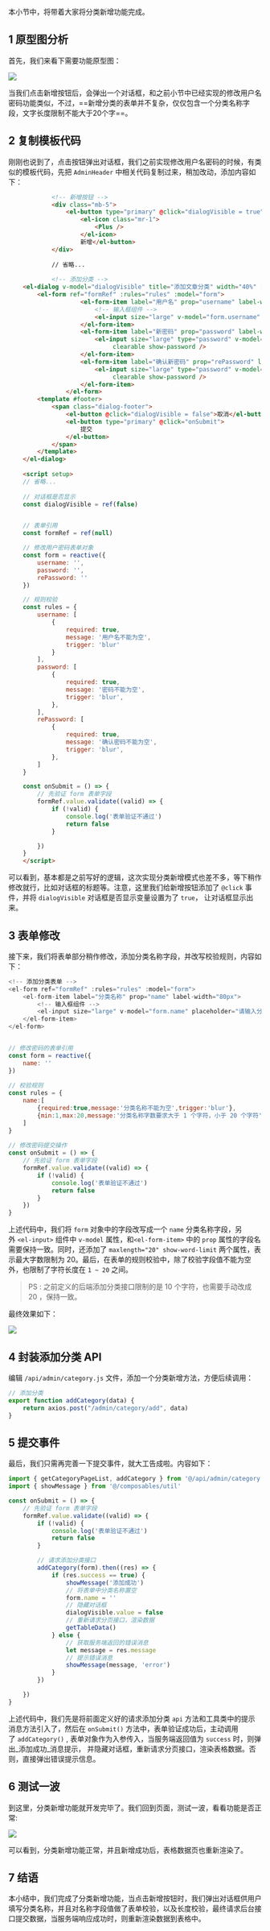 本小节中，将带着大家将分类新增功能完成。
## 1 原型图分析

首先，我们来看下需要功能原型图：

![](https://img.quanxiaoha.com/quanxiaoha/169537065949555)

当我们点击新增按钮后，会弹出一个对话框，和之前小节中已经实现的修改用户名密码功能类似，不过，==新增分类的表单并不复杂，仅仅包含一个分类名称字段，文字长度限制不能大于20个字==。

## 2 复制模板代码

刚刚也说到了，点击按钮弹出对话框，我们之前实现修改用户名密码的时候，有类似的模板代码，先把 `AdminHeader` 中相关代码复制过来，稍加改动，添加内容如下：

```html
            <!-- 新增按钮 -->
            <div class="mb-5">
                <el-button type="primary" @click="dialogVisible = true">
                    <el-icon class="mr-1">
                        <Plus />
                    </el-icon>
                    新增</el-button>
            </div>
            
            // 省略...
            
            <!-- 添加分类 -->
    <el-dialog v-model="dialogVisible" title="添加文章分类" width="40%" :draggable ="true" :close-on-click-modal="false" :close-on-press-escape="false">
        <el-form ref="formRef" :rules="rules" :model="form">
                    <el-form-item label="用户名" prop="username" label-width="120px">
                        <!-- 输入框组件 -->
                        <el-input size="large" v-model="form.username" placeholder="请输入用户名" clearable disabled />
                    </el-form-item>
                    <el-form-item label="新密码" prop="password" label-width="120px">
                        <el-input size="large" type="password" v-model="form.password" placeholder="请输入新密码"
                             clearable show-password />
                    </el-form-item>
                    <el-form-item label="确认新密码" prop="rePassword" label-width="120px">
                        <el-input size="large" type="password" v-model="form.rePassword" placeholder="请确认新密码"
                             clearable show-password />
                    </el-form-item>
                </el-form>
        <template #footer>
            <span class="dialog-footer">
                <el-button @click="dialogVisible = false">取消</el-button>
                <el-button type="primary" @click="onSubmit">
                    提交
                </el-button>
            </span>
        </template>
    </el-dialog>
    
    <script setup>
    // 省略...
    
    // 对话框是否显示
    const dialogVisible = ref(false)


    // 表单引用
    const formRef = ref(null)

    // 修改用户密码表单对象
    const form = reactive({
        username: '',
        password: '',
        rePassword: ''
    })

    // 规则校验
    const rules = {
        username: [
            {
                required: true,
                message: '用户名不能为空',
                trigger: 'blur'
            }
        ],
        password: [
            {
                required: true,
                message: '密码不能为空',
                trigger: 'blur',
            },
        ],
        rePassword: [
            {
                required: true,
                message: '确认密码不能为空',
                trigger: 'blur',
            },
        ]
    }

    const onSubmit = () => {
        // 先验证 form 表单字段
        formRef.value.validate((valid) => {
            if (!valid) {
                console.log('表单验证不通过')
                return false
            }

        })
    }
    </script>
```

可以看到，基本都是之前写好的逻辑，这次实现分类新增模式也差不多，等下稍作修改就行，比如对话框的标题等。注意，这里我们给新增按钮添加了 `@click` 事件，并将 `dialogVisible` 对话框是否显示变量设置为了 `true`， 让对话框显示出来。

## 3 表单修改

接下来，我们将表单部分稍作修改，添加分类名称字段，并改写校验规则，内容如下：

```js
<!-- 添加分类表单 -->  
<el-form ref="formRef" :rules="rules" :model="form">  
    <el-form-item label="分类名称" prop="name" label-width="80px">  
        <!-- 输入框组件 -->  
        <el-input size="large" v-model="form.name" placeholder="请输入分类名称" maxlength="20" show-word-limit clearable/>  
    </el-form-item>  
</el-form>


// 修改密码的表单引用  
const form = reactive({  
    name: ''  
})  
  
// 校验规则  
const rules = {  
    name:[  
        {required:true,message:'分类名称不能为空',trigger:'blur'},  
        {min:1,max:20,message:'分类名称字数要求大于 1 个字符，小于 20 个字符', trigger: 'blur' }  
    ]  
}  
  
// 修改密码提交操作  
const onSubmit = () => {  
    // 先验证 form 表单字段  
    formRef.value.validate((valid) => {  
        if (!valid) {  
            console.log('表单验证不通过')  
            return false  
        }  
    })  
}
```

上述代码中，我们将 `form` 对象中的字段改写成一个 `name` 分类名称字段，另外 `<el-input>` 组件中 `v-model` 属性，和`<el-form-item>` 中的 `prop` 属性的字段名需要保持一致。同时，还添加了 `maxlength="20" show-word-limit` 两个属性，表示最大字数限制为 20。最后，在表单的规则校验中，除了校验字段值不能为空外，也限制了字符长度在 `1 ~ 20` 之间。

> PS : 之前定义的后端添加分类接口限制的是 10 个字符，也需要手动改成 20 ，保持一致。

最终效果如下：

![](https://img.quanxiaoha.com/quanxiaoha/169537252196262)

## 4 封装添加分类 API

编辑 `/api/admin/category.js` 文件，添加一个分类新增方法，方便后续调用：

```js
// 添加分类
export function addCategory(data) {
    return axios.post("/admin/category/add", data)
}
```

## 5 提交事件

最后，我们只需再完善一下提交事件，就大工告成啦。内容如下：

```js
import { getCategoryPageList, addCategory } from '@/api/admin/category'
import { showMessage } from '@/composables/util'

const onSubmit = () => {
    // 先验证 form 表单字段
    formRef.value.validate((valid) => {
        if (!valid) {
            console.log('表单验证不通过')
            return false
        }

		// 请求添加分类接口
        addCategory(form).then((res) => {
            if (res.success == true) {
                showMessage('添加成功')
                // 将表单中分类名称置空
                form.name = ''
                // 隐藏对话框
                dialogVisible.value = false
                // 重新请求分页接口，渲染数据
                getTableData()
            } else {
                // 获取服务端返回的错误消息
                let message = res.message
                // 提示错误消息
                showMessage(message, 'error')
            }
        })

    })
}
```

上述代码中，我们先是将前面定义好的请求添加分类 `api` 方法和工具类中的提示消息方法引入了，然后在 `onSubmit()` 方法中，表单验证成功后，主动调用了 `addCategory()` , 表单对象作为入参传入，当服务端返回值为 `success` 时，则弹出_添加成功_消息提示， 并隐藏对话框，重新请求分页接口，渲染表格数据。否则，直接弹出错误提示信息。

## 6 测试一波

到这里，分类新增功能就开发完毕了。我们回到页面，测试一波，看看功能是否正常:

![](https://img.quanxiaoha.com/quanxiaoha/169537374130437)

可以看到，分类新增功能正常，并且新增成功后，表格数据页也重新渲染了。

## 7 结语

本小结中，我们完成了分类新增功能，当点击新增按钮时，我们弹出对话框供用户填写分类名称，并且对名称字段值做了表单校验，以及长度校验，最终请求后台接口提交数据，当服务端响应成功时，则重新渲染数据到表格中。
